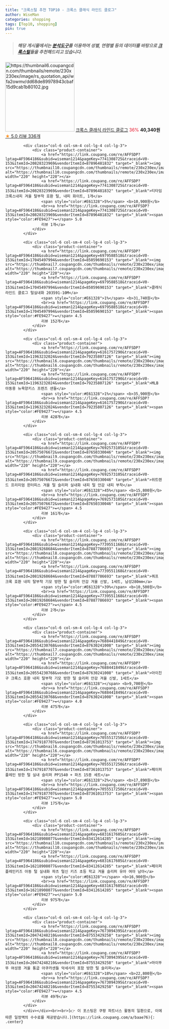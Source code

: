 ```yaml
---
title: "크록스털 추천 TOP10 - 크록스 클래식 라인드 클로그"
author: WiseMan
categories: shopping
tags: [Top10, shopping]
pin: true
---
```


> ##### 해당 게시물에서는 [**분석도구**](https://itemscout.io/)를 이용하여 **성별**, **연령별** 등의 데이터를 바탕으로 [**크록스털**](https://link.coupang.com/a/baae76)들을 추천해드리고 있습니다.
<div class="container"><div class="row">
            <div class="col-6 col-sm-4 col-lg-4 col-lg-3">
                <div class="product-container">
                    <a href="https://link.coupang.com/re/AFFSDP?lptag=AF5964186&subid=wiseman1214&pageKey=7383094864&traceid=V0-153&itemId=19071880609&vendorItemId=86194496344" target="_blank"><img src="https://thumbnail6.coupangcdn.com/thumbnails/remote/230x230ex/image/rs_quotation_api/wfa2owmv/dd68de89978943cbaf15d9cab1b80102.jpg" alt="https://thumbnail6.coupangcdn.com/thumbnails/remote/230x230ex/image/rs_quotation_api/wfa2owmv/dd68de89978943cbaf15d9cab1b80102.jpg" width="220" height="220"></a>
                    <a href="https://link.coupang.com/re/AFFSDP?lptag=AF5964186&subid=wiseman1214&pageKey=7383094864&traceid=V0-153&itemId=19071880609&vendorItemId=86194496344" target="_blank">크록스 클래식 라인드 클로그</a>
                    <span style="color:#E61328">36%</span> <b>40,340원</b>
                    <br><a href="https://link.coupang.com/re/AFFSDP?lptag=AF5964186&subid=wiseman1214&pageKey=7383094864&traceid=V0-153&itemId=19071880609&vendorItemId=86194496344" target="_blank"><span style="color:#FE9427">★</span> 5.0
                    리뷰 336개</a>
                </div>
            </div>
            
            <div class="col-6 col-sm-4 col-lg-4 col-lg-3">
                <div class="product-container">
                    <a href="https://link.coupang.com/re/AFFSDP?lptag=AF5964186&subid=wiseman1214&pageKey=7741308725&traceid=V0-153&itemId=20828323969&vendorItemId=87896481832" target="_blank"><img src="https://thumbnail10.coupangcdn.com/thumbnails/remote/230x230ex/image/vendor_inventory/d185/7d5dc1418c93af8b7f6ad6ec37ebcd26197e8a11e2fc0251ce5df406f39a.jpg" alt="https://thumbnail10.coupangcdn.com/thumbnails/remote/230x230ex/image/vendor_inventory/d185/7d5dc1418c93af8b7f6ad6ec37ebcd26197e8a11e2fc0251ce5df406f39a.jpg" width="220" height="220"></a>
                    <a href="https://link.coupang.com/re/AFFSDP?lptag=AF5964186&subid=wiseman1214&pageKey=7741308725&traceid=V0-153&itemId=20828323969&vendorItemId=87896481832" target="_blank">티타임 크록스내피 겨울 탈부착 호환 털, 내피 화이트, 1개</a>
                    <span style="color:#E61328">5%</span> <b>10,900원</b>
                    <br><a href="https://link.coupang.com/re/AFFSDP?lptag=AF5964186&subid=wiseman1214&pageKey=7741308725&traceid=V0-153&itemId=20828323969&vendorItemId=87896481832" target="_blank"><span style="color:#FE9427">★</span> 5.0
                    리뷰 1개</a>
                </div>
            </div>
            
            <div class="col-6 col-sm-4 col-lg-4 col-lg-3">
                <div class="product-container">
                    <a href="https://link.coupang.com/re/AFFSDP?lptag=AF5964186&subid=wiseman1214&pageKey=6979588518&traceid=V0-153&itemId=17045497994&vendorItemId=85059690153" target="_blank"><img src="https://thumbnail7.coupangcdn.com/thumbnails/remote/230x230ex/image/vendor_inventory/4c21/1a2798ed54eff2c2d150713af8ee8dd1eeb8ae6a2f02a0ed730bf8312424.jpg" alt="https://thumbnail7.coupangcdn.com/thumbnails/remote/230x230ex/image/vendor_inventory/4c21/1a2798ed54eff2c2d150713af8ee8dd1eeb8ae6a2f02a0ed730bf8312424.jpg" width="220" height="220"></a>
                    <a href="https://link.coupang.com/re/AFFSDP?lptag=AF5964186&subid=wiseman1214&pageKey=6979588518&traceid=V0-153&itemId=17045497994&vendorItemId=85059690153" target="_blank">클래식 라인드 클로그 털실내화 203591-10M</a>
                    <span style="color:#E61328">1%</span> <b>31,740원</b>
                    <br><a href="https://link.coupang.com/re/AFFSDP?lptag=AF5964186&subid=wiseman1214&pageKey=6979588518&traceid=V0-153&itemId=17045497994&vendorItemId=85059690153" target="_blank"><span style="color:#FE9427">★</span> 4.5
                    리뷰 152개</a>
                </div>
            </div>
            
            <div class="col-6 col-sm-4 col-lg-4 col-lg-3">
                <div class="product-container">
                    <a href="https://link.coupang.com/re/AFFSDP?lptag=AF5964186&subid=wiseman1214&pageKey=6161757290&traceid=V0-153&itemId=11963232024&vendorItemId=79235807126" target="_blank"><img src="https://thumbnail6.coupangcdn.com/thumbnails/remote/230x230ex/image/rs_quotation_api/eszmpnob/67bf9a072b4e4e80acfc2e81cb4a0ca8.jpg" alt="https://thumbnail6.coupangcdn.com/thumbnails/remote/230x230ex/image/rs_quotation_api/eszmpnob/67bf9a072b4e4e80acfc2e81cb4a0ca8.jpg" width="220" height="220"></a>
                    <a href="https://link.coupang.com/re/AFFSDP?lptag=AF5964186&subid=wiseman1214&pageKey=6161757290&traceid=V0-153&itemId=11963232024&vendorItemId=79235807126" target="_blank">MLB 아동용 뉴욕양키스 프렌즈 샌들</a>
                    <span style="color:#E61328">1%</span> <b>35,900원</b>
                    <br><a href="https://link.coupang.com/re/AFFSDP?lptag=AF5964186&subid=wiseman1214&pageKey=6161757290&traceid=V0-153&itemId=11963232024&vendorItemId=79235807126" target="_blank"><span style="color:#FE9427">★</span> 4.5
                    리뷰 428개</a>
                </div>
            </div>
            
            <div class="col-6 col-sm-4 col-lg-4 col-lg-3">
                <div class="product-container">
                    <a href="https://link.coupang.com/re/AFFSDP?lptag=AF5964186&subid=wiseman1214&pageKey=7692573105&traceid=V0-153&itemId=20575076672&vendorItemId=87650330046" target="_blank"><img src="https://thumbnail9.coupangcdn.com/thumbnails/remote/230x230ex/image/vendor_inventory/7a07/2dbe19b8cade1038650257f589584256518e86041a17ee9840fa0ced1461.jpg" alt="https://thumbnail9.coupangcdn.com/thumbnails/remote/230x230ex/image/vendor_inventory/7a07/2dbe19b8cade1038650257f589584256518e86041a17ee9840fa0ced1461.jpg" width="220" height="220"></a>
                    <a href="https://link.coupang.com/re/AFFSDP?lptag=AF5964186&subid=wiseman1214&pageKey=7692573105&traceid=V0-153&itemId=20575076672&vendorItemId=87650330046" target="_blank">위트렌드 프리미엄 윈터피스 겨울 털 슬리퍼 실내화 내피 털 안감 내피 부착</a>
                    <span style="color:#E61328">45%</span> <b>15,800원</b>
                    <br><a href="https://link.coupang.com/re/AFFSDP?lptag=AF5964186&subid=wiseman1214&pageKey=7692573105&traceid=V0-153&itemId=20575076672&vendorItemId=87650330046" target="_blank"><span style="color:#FE9427">★</span> 4.5
                    리뷰 161개</a>
                </div>
            </div>
            
            <div class="col-6 col-sm-4 col-lg-4 col-lg-3">
                <div class="product-container">
                    <a href="https://link.coupang.com/re/AFFSDP?lptag=AF5964186&subid=wiseman1214&pageKey=7739551168&traceid=V0-153&itemId=20819268684&vendorItemId=87887786693" target="_blank"><img src="https://thumbnail8.coupangcdn.com/thumbnails/remote/230x230ex/image/vendor_inventory/092c/b4156d6e99f600fc17f346101b818f0e70f99aa61ca4e340c089b0370b6d.jpg" alt="https://thumbnail8.coupangcdn.com/thumbnails/remote/230x230ex/image/vendor_inventory/092c/b4156d6e99f600fc17f346101b818f0e70f99aa61ca4e340c089b0370b6d.jpg" width="220" height="220"></a>
                    <a href="https://link.coupang.com/re/AFFSDP?lptag=AF5964186&subid=wiseman1214&pageKey=7739551168&traceid=V0-153&itemId=20819268684&vendorItemId=87887786693" target="_blank">쿼프 크록 호환 내피 탈부착 기모 방한 털 슬리퍼 안감 겨울 신발, 1세트, 남성280mm</a>
                    <span style="color:#E61328">39%</span> <b>10,500원</b>
                    <br><a href="https://link.coupang.com/re/AFFSDP?lptag=AF5964186&subid=wiseman1214&pageKey=7739551168&traceid=V0-153&itemId=20819268684&vendorItemId=87887786693" target="_blank"><span style="color:#FE9427">★</span> 4.5
                    리뷰 2개</a>
                </div>
            </div>
            
            <div class="col-6 col-sm-4 col-lg-4 col-lg-3">
                <div class="product-container">
                    <a href="https://link.coupang.com/re/AFFSDP?lptag=AF5964186&subid=wiseman1214&pageKey=7688441849&traceid=V0-153&itemId=20554230768&vendorItemId=87630241008" target="_blank"><img src="https://thumbnail7.coupangcdn.com/thumbnails/remote/230x230ex/image/vendor_inventory/a9b8/e90c37b5f9770ab1bfbe736ff80019ad1c1ae97c99c1323afb3c9766cab3.jpg" alt="https://thumbnail7.coupangcdn.com/thumbnails/remote/230x230ex/image/vendor_inventory/a9b8/e90c37b5f9770ab1bfbe736ff80019ad1c1ae97c99c1323afb3c9766cab3.jpg" width="220" height="220"></a>
                    <a href="https://link.coupang.com/re/AFFSDP?lptag=AF5964186&subid=wiseman1214&pageKey=7688441849&traceid=V0-153&itemId=20554230768&vendorItemId=87630241008" target="_blank">아이친구 크록스 호환 내피 탈부착 기모 방한 털 슬리퍼 안감 겨울 신발, 1세트</a>
                    <span style="color:#E61328"></span> <b>9,700원</b>
                    <br><a href="https://link.coupang.com/re/AFFSDP?lptag=AF5964186&subid=wiseman1214&pageKey=7688441849&traceid=V0-153&itemId=20554230768&vendorItemId=87630241008" target="_blank"><span style="color:#FE9427">★</span> 4.0
                    리뷰 475개</a>
                </div>
            </div>
            
            <div class="col-6 col-sm-4 col-lg-4 col-lg-3">
                <div class="product-container">
                    <a href="https://link.coupang.com/re/AFFSDP?lptag=AF5964186&subid=wiseman1214&pageKey=7055517250&traceid=V0-153&itemId=17479187707&vendorItemId=87361013753" target="_blank"><img src="https://thumbnail6.coupangcdn.com/thumbnails/remote/230x230ex/image/vendor_inventory/7756/f12fa8ffd283ea96fec4884a10dc1bd479ef5440d5ed29c87fa9588f4316.jpg" alt="https://thumbnail6.coupangcdn.com/thumbnails/remote/230x230ex/image/vendor_inventory/7756/f12fa8ffd283ea96fec4884a10dc1bd479ef5440d5ed29c87fa9588f4316.jpg" width="220" height="220"></a>
                    <a href="https://link.coupang.com/re/AFFSDP?lptag=AF5964186&subid=wiseman1214&pageKey=7055517250&traceid=V0-153&itemId=17479187707&vendorItemId=87361013753" target="_blank">페이퍼플레인 방한 털 실내 슬리퍼 PP1540 + 파츠 15종 세트</a>
                    <span style="color:#E61328">2%</span> <b>17,890원</b>
                    <br><a href="https://link.coupang.com/re/AFFSDP?lptag=AF5964186&subid=wiseman1214&pageKey=7055517250&traceid=V0-153&itemId=17479187707&vendorItemId=87361013753" target="_blank"><span style="color:#FE9427">★</span> 5.0
                    리뷰 175개</a>
                </div>
            </div>
            
            <div class="col-6 col-sm-4 col-lg-4 col-lg-3">
                <div class="product-container">
                    <a href="https://link.coupang.com/re/AFFSDP?lptag=AF5964186&subid=wiseman1214&pageKey=6831617605&traceid=V0-153&itemId=16218908077&vendorItemId=83412614285" target="_blank"><img src="https://thumbnail10.coupangcdn.com/thumbnails/remote/230x230ex/image/vendor_inventory/2cd9/918b3f6b5ebbe6b98ca4cfd50085b7ebb2be718ee7e5c2cd18b328319f3c.jpg" alt="https://thumbnail10.coupangcdn.com/thumbnails/remote/230x230ex/image/vendor_inventory/2cd9/918b3f6b5ebbe6b98ca4cfd50085b7ebb2be718ee7e5c2cd18b328319f3c.jpg" width="220" height="220"></a>
                    <a href="https://link.coupang.com/re/AFFSDP?lptag=AF5964186&subid=wiseman1214&pageKey=6831617605&traceid=V0-153&itemId=16218908077&vendorItemId=83412614285" target="_blank">페이퍼플레인키즈 아동 털 실내화 파츠 털신 키즈 초등 학교 겨울 슬리퍼 유아 여아 남아</a>
                    <span style="color:#E61328"></span> <b>16,900원</b>
                    <br><a href="https://link.coupang.com/re/AFFSDP?lptag=AF5964186&subid=wiseman1214&pageKey=6831617605&traceid=V0-153&itemId=16218908077&vendorItemId=83412614285" target="_blank"><span style="color:#FE9427">★</span> 5.0
                    리뷰 975개</a>
                </div>
            </div>
            
            <div class="col-6 col-sm-4 col-lg-4 col-lg-3">
                <div class="product-container">
                    <a href="https://link.coupang.com/re/AFFSDP?lptag=AF5964186&subid=wiseman1214&pageKey=7673094395&traceid=V0-153&itemId=20474248210&vendorItemId=87553429258" target="_blank"><img src="https://thumbnail8.coupangcdn.com/thumbnails/remote/230x230ex/image/vendor_inventory/9dd2/942f730ca635069a40d4f14c7bfa2a602ffff3b625816e60852929d7163e.jpg" alt="https://thumbnail8.coupangcdn.com/thumbnails/remote/230x230ex/image/vendor_inventory/9dd2/942f730ca635069a40d4f14c7bfa2a602ffff3b625816e60852929d7163e.jpg" width="220" height="220"></a>
                    <a href="https://link.coupang.com/re/AFFSDP?lptag=AF5964186&subid=wiseman1214&pageKey=7673094395&traceid=V0-153&itemId=20474248210&vendorItemId=87553429258" target="_blank">마이뚜뚜 여성용 겨울 통굽 아쿠카샌들 악세사리 포함 방한 털 슬리퍼</a>
                    <span style="color:#E61328">18%</span> <b>22,800원</b>
                    <br><a href="https://link.coupang.com/re/AFFSDP?lptag=AF5964186&subid=wiseman1214&pageKey=7673094395&traceid=V0-153&itemId=20474248210&vendorItemId=87553429258" target="_blank"><span style="color:#FE9427">★</span> 4.5
                    리뷰 49개</a>
                </div>
            </div>
            </div></div><br><br>[👉 이 포스팅은 쿠팡 파트너스 활동의 일환으로, 이에 따른 일정액의 수수료를 제공받습니다.](https://link.coupang.com/a/baae76){: .center}